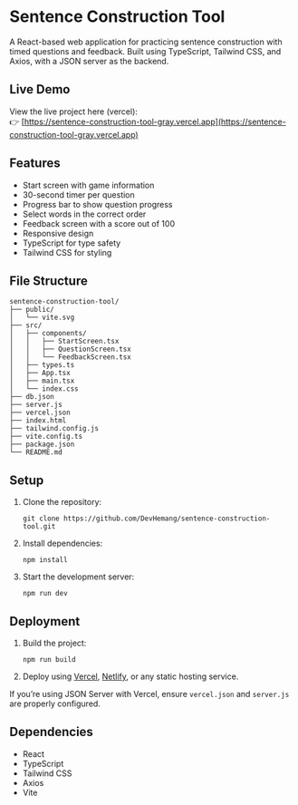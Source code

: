 # Sentence Construction Tool

A React-based web application for practicing sentence construction with timed questions and feedback. Built using TypeScript, Tailwind CSS, and Axios, with a JSON server as the backend.

## Live Demo

View the live project here (vercel):  
👉 [https://sentence-construction-tool-gray.vercel.app](https://sentence-construction-tool-gray.vercel.app)

## Features

- Start screen with game information  
- 30-second timer per question  
- Progress bar to show question progress  
- Select words in the correct order  
- Feedback screen with a score out of 100  
- Responsive design  
- TypeScript for type safety  
- Tailwind CSS for styling  

## File Structure

```
sentence-construction-tool/
├── public/
│   └── vite.svg
├── src/
│   ├── components/
│   │   ├── StartScreen.tsx
│   │   ├── QuestionScreen.tsx
│   │   └── FeedbackScreen.tsx
│   ├── types.ts
│   ├── App.tsx
│   ├── main.tsx
│   └── index.css
├── db.json
├── server.js
├── vercel.json
├── index.html
├── tailwind.config.js
├── vite.config.ts
├── package.json
└── README.md
```

## Setup

1. Clone the repository:
   ```
   git clone https://github.com/DevHemang/sentence-construction-tool.git
   ```

2. Install dependencies:
   ```
   npm install
   ```

3. Start the development server:
   ```
   npm run dev
   ```

## Deployment

1. Build the project:
   ```
   npm run build
   ```

2. Deploy using [Vercel](https://vercel.com), [Netlify](https://www.netlify.com/), or any static hosting service.

If you’re using JSON Server with Vercel, ensure `vercel.json` and `server.js` are properly configured.

## Dependencies

- React  
- TypeScript  
- Tailwind CSS  
- Axios  
- Vite  
